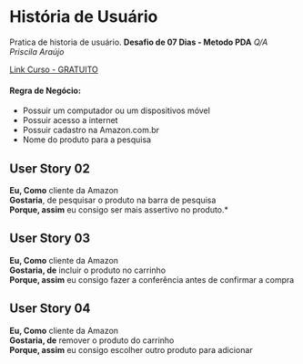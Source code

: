 # História de Usuário
Pratica de historia de usuário.
**Desafio de 07 Dias - Metodo PDA**
*Q/A Priscila Araújo*

[Link Curso - GRATUITO](https://cursos.nutror.com/curso/da7b289db8074db3f62c8ad70280aab260463fde/desafio-7-dias-metodo-pda)

#### Regra de Negócio:
- Possuir um computador ou um dispositivos móvel
- Possuir acesso a internet
 - Possuir cadastro na Amazon.com.br
 - Nome do produto para a pesquisa

## User Story 02

**Eu, Como** cliente da Amazon  
**Gostaria**, de pesquisar o produto na barra de pesquisa  
**Porque, assim** eu consigo ser mais assertivo no produto.*

## User Story 03

**Eu, Como** cliente da Amazon  
**Gostaria, de** incluir o produto no carrinho  
**Porque, assim** eu consigo fazer a conferência antes de confirmar a compra

## User Story 04

**Eu, Como** cliente da Amazon  
**Gostaria, de** remover o produto do carrinho  
**Porque, assim** eu consigo escolher outro produto para adicionar
